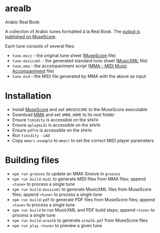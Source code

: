 # arealb
Arabic Real Book

A collection of Arabic tunes formatted à la Real Book. The [output is published on MuseScore](https://musescore.com/user/55682/sets/2178286).

Each tune consists of several files:
- `tune.mscz` - the original tune sheet ([MuseScore](https://musescore.org) file)
- `tune.musicxml` - the generated standard tune sheet ([MusicXML](https://w3c.github.io/musicxml/) file)
- `tune.mma` - the accompaniment script ([MMA - MIDI Music Accompaniment](http://www.mellowood.ca/mma/) file)
- `tune.mid` - the MIDI file generated by MMA with the above as input

# Installation
- Install [MuseScore](https://musescore.org) and set `$MUSESCORE` to the MuseScore executable
- Download [MMA](https://github.com/infojunkie/mma) and set `$MMA_HOME` to its root folder
- Ensure `timidity` is accessible on the `$PATH`
- Ensure `aplaymidi` is accessible on the `$PATH`
- Ensure `pdftk` is accessible on the `$PATH`
- Run `timidity -iAD`
- Copy `mmarc.example` to `mmarc` to set the correct MIDI player parameters

# Building files
- `npm run grooves` to update an MMA Groove in `grooves`
- `npm run build:midi` to generate MIDI files from MMA files; append `<tune>` to process a single tune
- `npm run build:musicxml` to generate MusicXML files from MuseScore files; append `<tune>` to process a single tune
- `npm run build:pdf` to generate PDF files from MuseScore files; append `<tune>` to process a single tune
- `npm run build` to run MusicXML and PDF build steps; append `<tune>` to process a single tune
- `npm run build:arealb` to generate `arealb.pdf` from MuseScore files
- `npm run play <tune>` to preview a given tune
